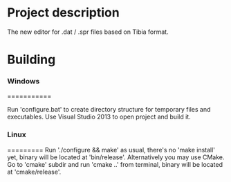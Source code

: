 Project description
===================

The new editor for .dat / .spr files based on Tibia format.

Building
========

### Windows
===========

Run 'configure.bat' to create directory structure for temporary files and executables.
Use Visual Studio 2013 to open project and build it.

### Linux
=========
Run './configure && make' as usual, there's no 'make install' yet, binary will be located at 'bin/release'.
Alternatively you may use CMake. Go to 'cmake' subdir and run 'cmake ..' from terminal, binary will be located at 'cmake/release'.

